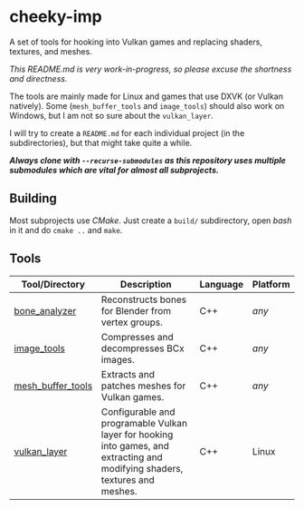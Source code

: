 # cheeky-imp
A set of tools for hooking into Vulkan games and replacing shaders, textures, and meshes.

*This README.md is very work-in-progress, so please excuse the shortness and directness.*

The tools are mainly made for Linux and games that use DXVK (or Vulkan natively).
Some (``mesh_buffer_tools`` and ``image_tools``) should also work on Windows,
but I am not so sure about the ``vulkan_layer``.

I will try to create a ``README.md`` for each individual project (in the subdirectories),
but that might take quite a while.

***Always clone with ``--recurse-submodules`` as this repository uses multiple submodules which are vital for almost all subprojects.***

## Building

Most subprojects use *CMake*.
Just create a ``build/`` subdirectory, open *bash* in it and do ``cmake ..`` and ``make``.

## Tools

| Tool/Directory | Description | Language | Platform |
| -------------- | ----------- | -------- | -------- |
| [bone_analyzer](bone_analyzer/) | Reconstructs bones for Blender from vertex groups. | C++ | *any*
| [image_tools](image_tools/) | Compresses and decompresses BCx images. | C++ | *any*
| [mesh_buffer_tools](mesh_buffer_tools/) | Extracts and patches meshes for Vulkan games. | C++ | *any*
| [vulkan_layer](vulkan_layer/) | Configurable and programable Vulkan layer for hooking into games, and extracting and modifying shaders, textures and meshes. | C++ | Linux
